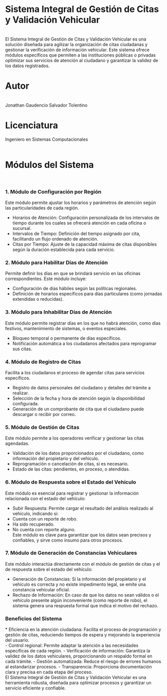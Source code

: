 <h1>Sistema Integral de Gestión de Citas y Validación Vehicular</h1><br>
El Sistema Integral de Gestión de Citas y Validación Vehicular es una solución diseñada para agilizar la organización de citas ciudadanas y gestionar la verificación de información vehicular. Este sistema ofrece módulos específicos que permiten a las instituciones públicas o privadas optimizar sus servicios de atención al ciudadano y garantizar la validez de los datos registrados.

<h1>Autor</h1><br>
Jonathan Gaudencio Salvador Tolentino<br>
<h1>Licenciatura</h1>
Ingeniero en Sistemas Computacionales<br>

<br>
<h1>Módulos del Sistema</h1><br>
<h3>1. Módulo de Configuración por Región</h3>
Este módulo permite ajustar los horarios y parámetros de atención según las particularidades de cada región.

* Horarios de Atención: Configuración personalizada de los intervalos de tiempo durante los cuales se ofrecerá atención en cada oficina o sucursal.
* Intervalos de Tiempo: Definición del tiempo asignado por cita, facilitando un flujo ordenado de atención.
* Citas por Tiempo: Ajuste de la capacidad máxima de citas disponibles según la duración establecida para cada servicio.
<h3>2. Módulo para Habilitar Días de Atención</h3>
Permite definir los días en que se brindará servicio en las oficinas correspondientes. Este módulo incluye:

* Configuración de días hábiles según las políticas regionales.
* Definición de horarios específicos para días particulares (como jornadas extendidas o reducidas).
<h3>3. Módulo para Inhabilitar Días de Atención</h3>
Este módulo permite registrar días en los que no habrá atención, como días festivos, mantenimiento de sistemas, o eventos especiales.

* Bloqueo temporal o permanente de días específicos.
* Notificación automática a los ciudadanos afectados para reprogramar sus citas.
<h3>4. Módulo de Registro de Citas</h3>
Facilita a los ciudadanos el proceso de agendar citas para servicios específicos.

* Registro de datos personales del ciudadano y detalles del trámite a realizar.
* Selección de la fecha y hora de atención según la disponibilidad configurada.
* Generación de un comprobante de cita que el ciudadano puede descargar o recibir por correo.
<h3>5. Módulo de Gestión de Citas</h3>
Este módulo permite a los operadores verificar y gestionar las citas agendadas.

* Validación de los datos proporcionados por el ciudadano, como información del propietario y del vehículo.
* Reprogramación o cancelación de citas, si es necesario.
* Estado de las citas: pendientes, en proceso, o atendidas.
<h3>6. Módulo de Respuesta sobre el Estado del Vehículo</h3>
Este módulo es esencial para registrar y gestionar la información relacionada con el estado del vehículo:

* Subir Respuesta: Permite cargar el resultado del análisis realizado al vehículo, indicando si:
* Cuenta con un reporte de robo.
* Ha sido recuperado.
* No cuenta con reporte alguno.<br>
Este módulo es clave para garantizar que los datos sean precisos y confiables, y sirve como insumo para otros procesos.
<h3>7. Módulo de Generación de Constancias Vehiculares</h3>
Este módulo interactúa directamente con el módulo de gestión de citas y el de respuesta sobre el estado del vehículo:

* Generación de Constancias: Si la información del propietario y el vehículo es correcta y no existe impedimento legal, se emite una constancia vehicular oficial.
* Rechazo de Información: En caso de que los datos no sean válidos o el vehículo presente algún inconveniente (como reporte de robo), el sistema genera una respuesta formal que indica el motivo del rechazo.<br>

<h3>Beneficios del Sistema</h3>
* Eficiencia en la atención ciudadana: Facilita el proceso de programación y gestión de citas, reduciendo tiempos de espera y mejorando la experiencia del usuario.<br>
- Control regional: Permite adaptar la atención a las necesidades específicas de cada región.
- Verificación de información: Garantiza la validez de los datos vehiculares, proporcionando un respaldo formal en cada trámite.
- Gestión automatizada: Reduce el riesgo de errores humanos al estandarizar procesos.
- Transparencia: Proporciona documentación clara y precisa en cada etapa del proceso.<br>
El Sistema Integral de Gestión de Citas y Validación Vehicular es una herramienta robusta, diseñada para optimizar procesos y garantizar un servicio eficiente y confiable.
